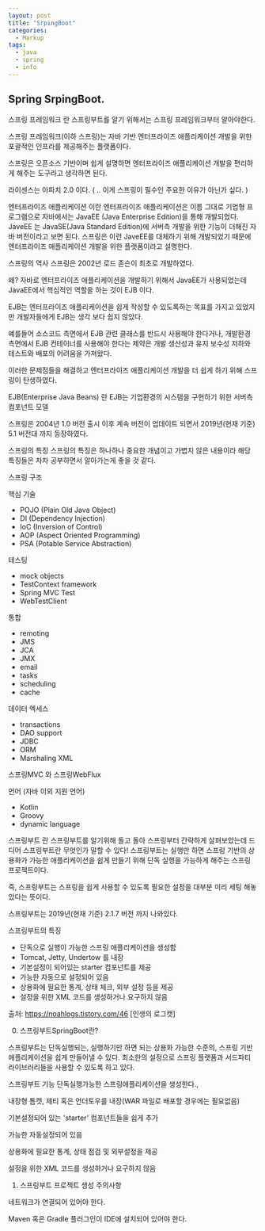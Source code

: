 ```yaml
---
layout: post
title: "SrpingBoot"
categories:
  - Markup
tags:
  - java
  - spring
  - info
---
```


## Spring SrpingBoot.

스프링 프레임워크 란
 스프링부트를 알기 위해서는 스프링 프레임워크부터 알아야한다. 

스프링 프레임워크(이하 스프링)는 자바 기반 엔터프라이즈 애플리케이션 개발을 위한 포괄적인 인프라를 제공해주는 플랫폼이다. 

스프링은 오픈소스 기반이며 쉽게 설명하면 엔터프라이즈 애플리케이션 개발을 편리하게 해주는 도구라고 생각하면 된다.

라이센스는 아파치 2.0 이다. ( .. 이게 스프링이 필수인 주요한 이유가 아닌가 싶다. )

 

엔터프라이즈 애플리케이션 이란
엔터프라이즈 애플리케이션은 이름 그대로 기업형 프로그램으로 자바에서는 JavaEE (Java Enterprise Edition)을 통해 개발되었다.
JaveEE 는 JavaSE(Java Standard Edition)에 서버측 개발을 위한 기능이 더해진 자바 버전이라고 보면 된다.
스프링은 이런 JaveEE를 대체하기 위해 개발되었기 때문에 엔터프라이즈 애플리케이션 개발을 위한 플랫폼이라고 설명한다.
 



스프링의 역사
스프링은 2002년 로드 존슨이 최초로 개발하였다.

왜?
자바로 엔터프라이즈 애플리케이션을 개발하기 위해서 JavaEE가 사용되었는데 JavaEE에서 핵심적인 역할을 하는 것이 EJB 이다.

EJB는 엔터프라이즈 애플리케이션을 쉽게 작성할 수 있도록하는 목표를 가지고 있었지만 개발자들에게 EJB는 생각 보다 쉽지 않았다.

예를들어 소스코드 측면에서 EJB 관련 클래스를 반드시 사용해야 한다거나, 개발환경 측면에서 EJB 컨테이너를 사용해야 한다는 제약은 개발 생산성과 유지 보수성 저하와 테스트와 배포의 어려움을 가져왔다. 

이러한 문제점들을 해결하고 엔터프라이즈 애플리케이션 개발을 더 쉽게 하기 위해 스프링이 탄생하였다.

 

EJB(Enterprise Java Beans) 란
EJB는 기업환경의 시스템을 구현하기 위한 서버측 컴포넌트 모델
 

스프링은 2004년 1.0 버전 출시 이후 계속 버전이 업데이트 되면서 2019년(현재 기준) 5.1 버전대 까지 등장하였다.

 

 

스프링의 특징
스프링의 특징은 하나하나 중요한 개념이고 가볍지 않은 내용이라 해당 특징들은 차차 공부하면서 알아가는게 좋을 것 같다. 


스프링 구조



핵심 기술 
- POJO (Plain Old Java Object)
- DI (Dependency Injection)
- IoC (Inversion of Control)
- AOP (Aspect Oriented Programming)
- PSA (Potable Service Abstraction)

 

 

테스팅
- mock objects
- TestContext framework
- Spring MVC Test
- WebTestClient

 

 
통합
- remoting
- JMS
- JCA
- JMX
- email
- tasks
- scheduling
- cache


 

데이터 엑세스
- transactions
- DAO support
- JDBC
- ORM
- Marshaling XML

 


스프링MVC 와 스프링WebFlux
 


언어 (자바 이외 지원 언어)
- Kotlin
- Groovy
- dynamic language 

 

 

 

스프링부트 란
 스프링부트를 알기위해 돌고 돌아 스프링부터 간략하게 살펴보았는데 드디어 스프링부트란 무엇인가 말할 수 있다!  스프링부트는 실행만 하면 스프링 기반의 상용화가 가능한  애플리케이션을 쉽게 만들기 위해 단독 실행을 가능하게 해주는 스프링 프로젝트이다.

즉, 스프링부트는 스프링을 쉽게 사용할 수 있도록 필요한 설정을 대부분 미리 세팅 해놓았다는 뜻이다.

스프링부트는 2019년(현재 기준) 2.1.7 버전 까지 나와있다.

 

 

스프링부트의 특징
- 단독으로 실행이 가능한 스프링 애플리케이션을 생성함
- Tomcat, Jetty, Undertow 를 내장
- 기본설정이 되어있는 starter 컴포넌트를 제공
- 가능한 자동으로 설정되어 있음
- 상용화에 필요한 통계, 상태 체크, 외부 설정 등을 제공
- 설정을 위한 XML 코드를 생성하거나 요구하지 않음



출처: https://noahlogs.tistory.com/46 [인생의 로그캣]




0. 스프링부트SpringBoot란?

스프링부트는 단독실행되는, 실행하기만 하면 되는 상용화 가능한 수준의, 스프링 기반 애플리케이션을 쉽게 만들어낼 수 있다.
최소한의 설정으로 스프링 플랫폼과 서드파티 라이브러리들을 사용할 수 있도록 하고 있다.

스프링부트 기능
단독실행가능한 스프링애플리케이션을 생성한다.,

내장형 톰캣, 제티 혹은 언더토우를 내장(WAR 파일로 배포할 경우에는 필요없음)

기본설정되어 있는 'starter' 컴포넌트들을 쉽게 추가

가능한 자동설정되어 있음

상용화에 필요한 통계, 상태 점검 및 외부설정을 제공

설정을 위한 XML 코드를 생성하거나 요구하지 않음


1. 스프링부트 프로젝트 생성
주의사항

네트워크가 연결되어 있어야 한다.

Maven 혹은 Gradle 플러그인이 IDE에 설치되어 있어야 한다.